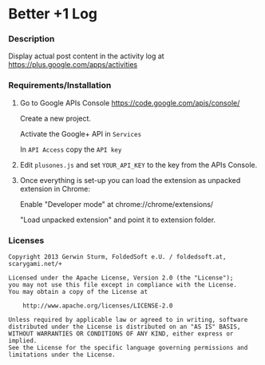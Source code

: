# Better +1 Log

### Description

Display actual post content in the activity log at https://plus.google.com/apps/activities

### Requirements/Installation

1.  Go to Google APIs Console https://code.google.com/apis/console/

    Create a new project.
  
    Activate the Google+ API in `Services`
    
    In `API Access` copy the `API key`

2.  Edit `plusones.js` and set `YOUR_API_KEY` to the key from the APIs Console.

3.  Once everything is set-up you can load the extension as unpacked extension in Chrome:
  
    Enable "Developer mode" at chrome://chrome/extensions/

    "Load unpacked extension" and point it to extension folder.


### Licenses

```
Copyright 2013 Gerwin Sturm, FoldedSoft e.U. / foldedsoft.at, scarygami.net/+

Licensed under the Apache License, Version 2.0 (the "License");
you may not use this file except in compliance with the License.
You may obtain a copy of the License at

    http://www.apache.org/licenses/LICENSE-2.0

Unless required by applicable law or agreed to in writing, software
distributed under the License is distributed on an "AS IS" BASIS,
WITHOUT WARRANTIES OR CONDITIONS OF ANY KIND, either express or implied.
See the License for the specific language governing permissions and
limitations under the License.
```
